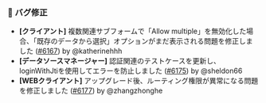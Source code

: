 ### 🐛 バグ修正

* **[クライアント]** 複数関連サブフォームで「Allow multiple」を無効化した場合、「既存のデータから選択」オプションがまだ表示される問題を修正しました ([#6167](https://github.com/nocobase/nocobase/pull/6167)) by @katherinehhh
* **[データソースマネージャー]** 認証関連のテストケースを更新し、loginWithJtiを使用してエラーを防止しました ([#6175](https://github.com/nocobase/nocobase/pull/6175)) by @sheldon66
* **[WEBクライアント]** アップグレード後、ルーティング権限が異常になる問題を修正しました ([#6177](https://github.com/nocobase/nocobase/pull/6177)) by @zhangzhonghe
